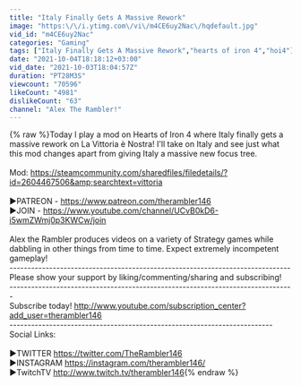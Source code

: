 ```yaml
---
title: "Italy Finally Gets A Massive Rework"
image: "https:\/\/i.ytimg.com\/vi\/m4CE6uy2Nac\/hqdefault.jpg"
vid_id: "m4CE6uy2Nac"
categories: "Gaming"
tags: ["Italy Finally Gets A Massive Rework","hearts of iron 4","hoi4"]
date: "2021-10-04T18:18:12+03:00"
vid_date: "2021-10-03T18:04:57Z"
duration: "PT28M3S"
viewcount: "70596"
likeCount: "4981"
dislikeCount: "63"
channel: "Alex The Rambler!"
---
```

{% raw %}Today I play a mod on Hearts of Iron 4 where Italy finally gets a massive rework on La Vittoria è Nostra! I'll take on Italy and see just what this mod changes apart from giving Italy a massive new focus tree.<br /><br />Mod: <a rel="nofollow" target="blank" href="https://steamcommunity.com/sharedfiles/filedetails/?id=2604467506&amp;searchtext=vittoria">https://steamcommunity.com/sharedfiles/filedetails/?id=2604467506&amp;searchtext=vittoria</a><br /><br />►PATREON - <a rel="nofollow" target="blank" href="https://www.patreon.com/therambler146">https://www.patreon.com/therambler146</a><br />►JOIN - <a rel="nofollow" target="blank" href="https://www.youtube.com/channel/UCvB0kD6-i5wmZWmj0p3KWCw/join">https://www.youtube.com/channel/UCvB0kD6-i5wmZWmj0p3KWCw/join</a><br /><br />Alex the Rambler produces videos on a variety of Strategy games while dabbling in other things from time to time. Expect extremely incompetent gameplay!<br />------------------------------------------------------------------------------<br />Please show your support by liking/commenting/sharing and subscribing!<br />-------------------------------------------------------------------------------<br />Subscribe today! <a rel="nofollow" target="blank" href="http://www.youtube.com/subscription_center?add_user=therambler146">http://www.youtube.com/subscription_center?add_user=therambler146</a><br />-------------------------------------------------------------------------<br />Social Links:<br /><br />►TWITTER <a rel="nofollow" target="blank" href="https://twitter.com/TheRambler146">https://twitter.com/TheRambler146</a><br />►INSTAGRAM <a rel="nofollow" target="blank" href="https://instagram.com/therambler146/">https://instagram.com/therambler146/</a><br />►TwitchTV <a rel="nofollow" target="blank" href="http://www.twitch.tv/therambler146">http://www.twitch.tv/therambler146</a>{% endraw %}
